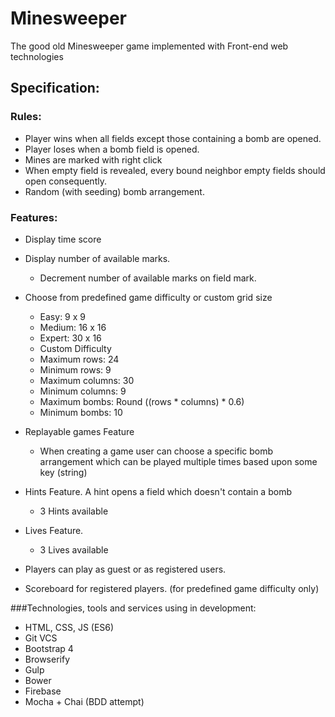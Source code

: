 # Minesweeper
The good old Minesweeper game implemented with Front-end web technologies

## Specification:

### Rules:
- Player wins when all fields except those containing a bomb are opened.
- Player loses when a bomb field is opened.
- Mines are marked with right click
- When empty field is revealed, every bound neighbor empty fields should open consequently.
- Random (with seeding) bomb arrangement.

### Features:
- Display time score
- Display number of available marks.
  - Decrement number of available marks on field mark.

- Choose from predefined game difficulty or custom grid size
  - Easy: 9 x 9
  - Medium: 16 x 16
  - Expert: 30 x 16
  - Custom Difficulty
  - Maximum rows: 24
  - Minimum rows: 9
  - Maximum columns: 30
  - Minimum columns: 9
  - Maximum bombs: Round ((rows * columns) * 0.6)
  - Minimum bombs: 10
- Replayable games Feature
	- When creating a game user can choose a specific bomb arrangement which can be played multiple times based upon some key (string)

- Hints Feature. A hint opens a field which doesn't contain a bomb
  - 3 Hints available

- Lives Feature.
  - 3 Lives available
- Players can play as guest or as registered users.
- Scoreboard for registered players. (for predefined game difficulty only)

###Technologies, tools and services using in development:
  - HTML, CSS, JS (ES6)
  - Git VCS
  - Bootstrap 4
  - Browserify
  - Gulp
  - Bower
  - Firebase
  - Mocha + Chai (BDD attempt)
